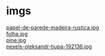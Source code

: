 # imgs 
<a href='https://gabrielryanft.github.io/learning/cursoemvideo/htmlecss/css/medque/medque6jeitodoguanabara/imgs/papel-de-parede-madeira-rustica.jpg/' target='_blank' rel='next'>papel-de-parede-madeira-rustica.jpg</a><br/>
<a href='https://gabrielryanft.github.io/learning/cursoemvideo/htmlecss/css/medque/medque6jeitodoguanabara/imgs/folha.jpg/' target='_blank' rel='next'>folha.jpg</a><br/>
<a href='https://gabrielryanft.github.io/learning/cursoemvideo/htmlecss/css/medque/medque6jeitodoguanabara/imgs/pine.jpg/' target='_blank' rel='next'>pine.jpg</a><br/>
<a href='https://gabrielryanft.github.io/learning/cursoemvideo/htmlecss/css/medque/medque6jeitodoguanabara/imgs/pexels-oleksandr-tiupa-192136.jpg/' target='_blank' rel='next'>pexels-oleksandr-tiupa-192136.jpg</a><br/>
